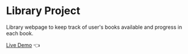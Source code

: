 # Library Project
Library webpage to keep track of user's books available and progress in each book.

[Live Demo](dylanperera.github.io/library) 👈
